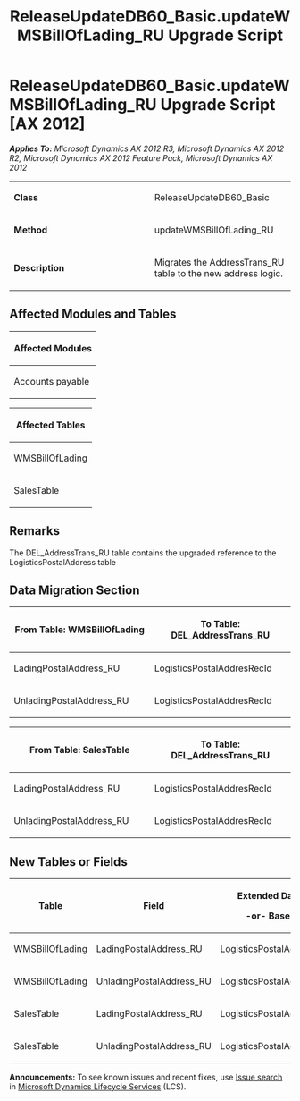 ﻿---
title: ReleaseUpdateDB60_Basic.updateWMSBillOfLading_RU Upgrade Script
TOCTitle: ReleaseUpdateDB60_Basic.updateWMSBillOfLading_RU Upgrade Script
ms:assetid: 67b6293d-c923-f023-fbc0-4a5b36e8a4c0
ms:mtpsurl: https://msdn.microsoft.com/en-us/library/JJ685588(v=AX.60)
ms:contentKeyID: 49708790
ms.date: 05/18/2015
mtps_version: v=AX.60
---

# ReleaseUpdateDB60\_Basic.updateWMSBillOfLading\_RU Upgrade Script [AX 2012]


_**Applies To:** Microsoft Dynamics AX 2012 R3, Microsoft Dynamics AX 2012 R2, Microsoft Dynamics AX 2012 Feature Pack, Microsoft Dynamics AX 2012_

<table>
<colgroup>
<col style="width: 50%" />
<col style="width: 50%" />
</colgroup>
<tbody>
<tr class="odd">
<td><p><strong>Class</strong></p></td>
<td><p>ReleaseUpdateDB60_Basic</p></td>
</tr>
<tr class="even">
<td><p><strong>Method</strong></p></td>
<td><p>updateWMSBillOfLading_RU</p></td>
</tr>
<tr class="odd">
<td><p><strong>Description</strong></p></td>
<td><p>Migrates the AddressTrans_RU table to the new address logic.</p></td>
</tr>
</tbody>
</table>


## Affected Modules and Tables

<table>
<colgroup>
<col style="width: 100%" />
</colgroup>
<thead>
<tr class="header">
<th><p>Affected Modules</p></th>
</tr>
</thead>
<tbody>
<tr class="odd">
<td><p>Accounts payable</p></td>
</tr>
</tbody>
</table>


<table>
<colgroup>
<col style="width: 100%" />
</colgroup>
<thead>
<tr class="header">
<th><p>Affected Tables</p></th>
</tr>
</thead>
<tbody>
<tr class="odd">
<td><p>WMSBillOfLading</p></td>
</tr>
<tr class="even">
<td><p>SalesTable</p></td>
</tr>
</tbody>
</table>


## Remarks

The DEL\_AddressTrans\_RU table contains the upgraded reference to the LogisticsPostalAddress table

## Data Migration Section

<table>
<colgroup>
<col style="width: 50%" />
<col style="width: 50%" />
</colgroup>
<thead>
<tr class="header">
<th><p>From Table: WMSBillOfLading</p></th>
<th><p>To Table: DEL_AddressTrans_RU</p></th>
</tr>
</thead>
<tbody>
<tr class="odd">
<td><p>LadingPostalAddress_RU</p></td>
<td><p>LogisticsPostalAddresRecId</p></td>
</tr>
<tr class="even">
<td><p>UnladingPostalAddress_RU</p></td>
<td><p>LogisticsPostalAddresRecId</p></td>
</tr>
</tbody>
</table>


<table>
<colgroup>
<col style="width: 50%" />
<col style="width: 50%" />
</colgroup>
<thead>
<tr class="header">
<th><p>From Table: SalesTable</p></th>
<th><p>To Table: DEL_AddressTrans_RU</p></th>
</tr>
</thead>
<tbody>
<tr class="odd">
<td><p>LadingPostalAddress_RU</p></td>
<td><p>LogisticsPostalAddresRecId</p></td>
</tr>
<tr class="even">
<td><p>UnladingPostalAddress_RU</p></td>
<td><p>LogisticsPostalAddresRecId</p></td>
</tr>
</tbody>
</table>


## New Tables or Fields

<table>
<colgroup>
<col style="width: 33%" />
<col style="width: 33%" />
<col style="width: 33%" />
</colgroup>
<thead>
<tr class="header">
<th><p>Table</p></th>
<th><p>Field</p></th>
<th><p>Extended Data Type</p>
<p>-or- Base Enum</p></th>
</tr>
</thead>
<tbody>
<tr class="odd">
<td><p>WMSBillOfLading</p></td>
<td><p>LadingPostalAddress_RU</p></td>
<td><p>LogisticsPostalAddressRecId</p></td>
</tr>
<tr class="even">
<td><p>WMSBillOfLading</p></td>
<td><p>UnladingPostalAddress_RU</p></td>
<td><p>LogisticsPostalAddressRecId</p></td>
</tr>
<tr class="odd">
<td><p>SalesTable</p></td>
<td><p>LadingPostalAddress_RU</p></td>
<td><p>LogisticsPostalAddressRecId</p></td>
</tr>
<tr class="even">
<td><p>SalesTable</p></td>
<td><p>UnladingPostalAddress_RU</p></td>
<td><p>LogisticsPostalAddressRecId</p></td>
</tr>
</tbody>
</table>

  
**Announcements:** To see known issues and recent fixes, use [Issue search](http://go.microsoft.com/fwlink/?linkid=389258) in [Microsoft Dynamics Lifecycle Services](http://go.microsoft.com/fwlink/?linkid=306505) (LCS).

